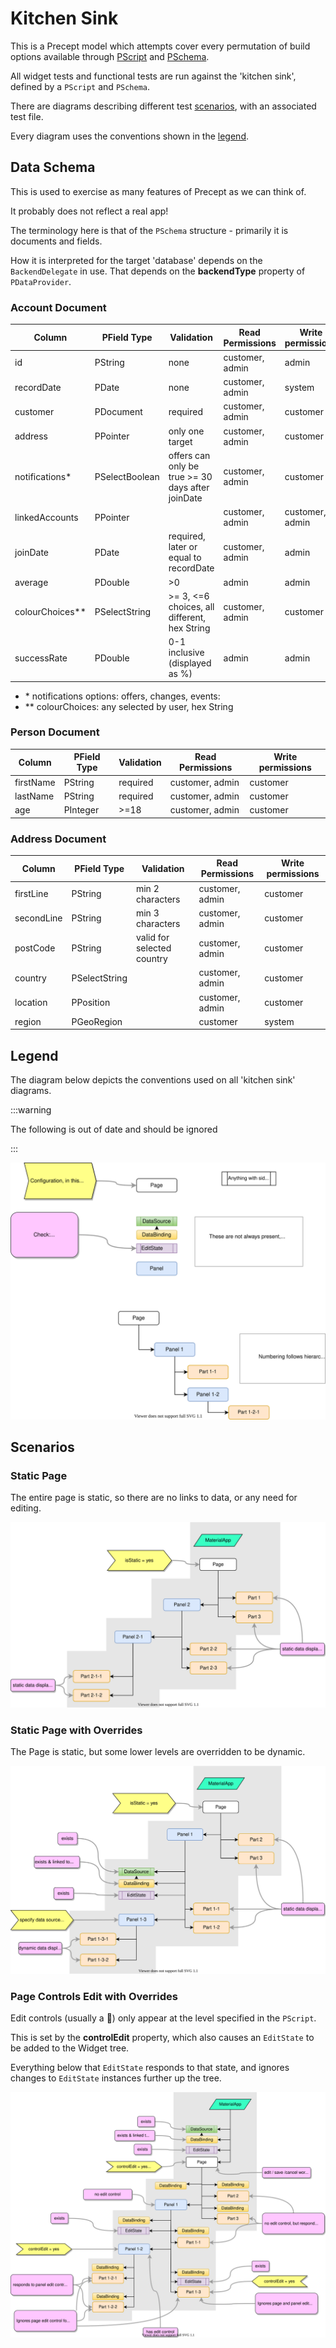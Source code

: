 # Kitchen Sink

This is a Precept model which attempts cover every permutation of build options available through [PScript](../user-guide/precept-script.md) and [PSchema](../user-guide/precept-schema.md).

All widget tests and functional tests are run against the 'kitchen sink', defined by a  `PScript` and `PSchema`.

There are diagrams describing different test [scenarios](#scenarios), with an associated test file.

Every diagram uses the conventions shown in the [legend](#legend).

## Data Schema

This is used to exercise as many features of Precept as we can think of.  

It probably does not reflect a real app!

The terminology here is that of the `PSchema` structure - primarily it is documents and fields.

How it is interpreted for the target 'database' depends on the `BackendDelegate` in use.  That depends on the **backendType** property of `PDataProvider`.


### Account Document

| Column           | PField Type     | Validation                                        | Read Permissions | Write permissions |
|------------------|-----------------|---------------------------------------------------|------------------|-------------------|
| id               | PString         | none                                              | customer, admin  | admin             |
| recordDate       | PDate           | none                                              | customer, admin  | system            |
| customer         | PDocument       | required                                          | customer, admin  | customer          |
| address          | PPointer        | only one target                                   | customer, admin  | customer          |
| notifications*   | PSelectBoolean  | offers can only be true >= 30 days after joinDate | customer, admin  | customer          |
| linkedAccounts   | PPointer        |                                                   | customer, admin  | customer, admin   |
| joinDate         | PDate           | required, later or equal to recordDate            | customer, admin  | admin             |
| average          | PDouble         | >0                                                | admin            | admin             |
| colourChoices**  | PSelectString   |>= 3, <=6 choices, all different, hex String       | customer, admin  | customer          |
| successRate      | PDouble         | 0-1 inclusive (displayed as %)                    | admin            | admin             |


- \* notifications options: offers, changes, events:
- ** colourChoices: any selected by user, hex String 

### Person Document

| Column    | PField Type | Validation | Read Permissions | Write permissions |
|-----------|------------|------------|------------------|-------------------|
| firstName | PString    | required   | customer, admin  | customer          |
| lastName  | PString    | required   | customer, admin  | customer          |
| age       | PInteger   | >=18       | customer, admin  | customer          |


### Address Document

| Column     | PField Type       | Validation                 | Read Permissions | Write permissions |
|------------|------------------|----------------------------|------------------|-------------------|
| firstLine  | PString          | min 2 characters           | customer, admin  | customer          |
| secondLine | PString          | min 3 characters           | customer, admin  | customer          |
| postCode   | PString          | valid for selected country | customer, admin  | customer          |
| country    | PSelectString    |                            | customer, admin  | customer          |
| location   | PPosition        |                            | customer, admin  | customer          |
| region     | PGeoRegion       |                            | customer         | system            |
 
## Legend

The diagram below depicts the conventions used on all 'kitchen sink' diagrams.

:::warning

The following is out of date and should be ignored

:::

![kitchen sink](../images/kitchen-sink-legend.svg) 


## Scenarios

### Static Page

The entire page is static, so there are no links to data, or any need for editing.

![kitchen sink](../images/kitchen-sink-00.svg)


### Static Page with Overrides

The Page is static, but some lower levels are overridden to be dynamic.

![kitchen sink](../images/kitchen-sink-01.svg) 



### Page Controls Edit with Overrides

Edit controls (usually a :pencil:) only appear at the level specified in the `PScript`.

This is set by the **controlEdit** property, which also causes an `EditState` to be added to the Widget tree.

Everything below that `EditState` responds to that state, and ignores changes to `EditState` instances further up the tree.

![kitchen sink](../images/kitchen-sink-02.svg) 